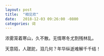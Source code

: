 ```yaml
---
layout: post
title:  "相见欢"
date:   2018-12-03 09:26:00 -0800
categories: 词
---
```


浓雾笼着寒山，久不散。无情寒冬尤割残林乱。

天意陌，人蹉跎，泪几何？年华纵逝难解千千结！ 
